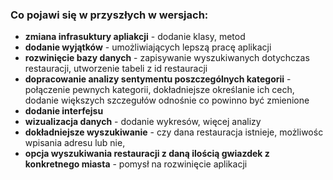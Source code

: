 ### Co pojawi się w przyszłych w wersjach:
* **zmiana infrasuktury apliakcji** - dodanie klasy, metod 
* **dodanie wyjątków** - umożliwiających lepszą pracę aplikacji
* **rozwinięcie bazy danych** - zapisywanie wyszukiwanych dotychczas restauracji, utworzenie tabeli z id restauracji
* **dopracowanie analizy sentymentu poszczególnych kategorii** - połączenie pewnych kategorii, dokładniejsze określanie ich cech, dodanie większych szczegułów odnośnie co powinno być zmienione
* **dodanie interfejsu**
* **wizualizacja danych** - dodanie wykresów, więcej analizy
* **dokładniejsze wyszukiwanie** - czy dana restauracja istnieje, możliwośc wpisania adresu lub nie, 
* **opcja wyszukiwania restauracji z daną ilością gwiazdek z konkretnego miasta** - pomysł na rozwinięcie aplikacji
